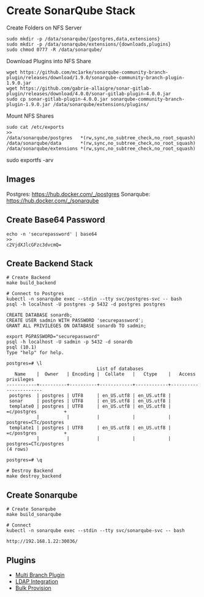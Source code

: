 # Create SonarQube Stack
Create Folders on NFS Server
```
sudo mkdir -p /data/sonarqube/{postgres,data,extensions}
sudo mkdir -p /data/sonarqube/extensions/{downloads,plugins}
sudo chmod 0777 -R /data/sonarqube/
```

Download Plugins into NFS Share
```
wget https://github.com/mc1arke/sonarqube-community-branch-plugin/releases/download/1.9.0/sonarqube-community-branch-plugin-1.9.0.jar
wget https://github.com/gabrie-allaigre/sonar-gitlab-plugin/releases/download/4.0.0/sonar-gitlab-plugin-4.0.0.jar
sudo cp sonar-gitlab-plugin-4.0.0.jar sonarqube-community-branch-plugin-1.9.0.jar /data/sonarqube/extensions/plugins/
```

Mount NFS Shares
```
sudo cat /etc/exports
>> 
/data/sonarqube/postgres   *(rw,sync,no_subtree_check,no_root_squash)
/data/sonarqube/data       *(rw,sync,no_subtree_check,no_root_squash)
/data/sonarqube/extensions *(rw,sync,no_subtree_check,no_root_squash)
```
sudo exportfs -arv


## Images
Postgres: https://hub.docker.com/_/postgres
Sonarqube: https://hub.docker.com/_/sonarqube

## Create Base64 Password
```
echo -n 'securepassword' | base64
>>
c2VjdXJlcGFzc3dvcmQ=
```


## Create Backend Stack 
```
# Create Backend
make build_backend

# Connect to Postgres
kubectl -n sonarqube exec --stdin --tty svc/postgres-svc -- bash
psql -h localhost -U postgres -p 5432 -d postgres postgres

CREATE DATABASE sonardb;
CREATE USER sadmin WITH PASSWORD 'securepassword';
GRANT ALL PRIVILEGES ON DATABASE sonardb TO sadmin;

export PGPASSWORD="securepassword"
psql -h localhost -U sadmin -p 5432 -d sonardb
psql (10.1)
Type "help" for help.

postgres=# \l
                                 List of databases
   Name    |  Owner   | Encoding |  Collate   |   Ctype    |   Access privileges   
-----------+----------+----------+------------+------------+-----------------------
 postgres  | postgres | UTF8     | en_US.utf8 | en_US.utf8 | 
 sonar     | postgres | UTF8     | en_US.utf8 | en_US.utf8 | 
 template0 | postgres | UTF8     | en_US.utf8 | en_US.utf8 | =c/postgres          +
           |          |          |            |            | postgres=CTc/postgres
 template1 | postgres | UTF8     | en_US.utf8 | en_US.utf8 | =c/postgres          +
           |          |          |            |            | postgres=CTc/postgres
(4 rows)

postgres=# \q

# Destroy Backend
make destroy_backend
```

## Create Sonarqube
```
# Create Sonarqube
make build_sonarqube

# Connect
kubectl -n sonarqube exec --stdin --tty svc/sonarqube-svc -- bash

http://192.168.1.22:30036/
```


## Plugins
* [Multi Branch Plugin](https://github.com/mc1arke/sonarqube-community-branch-plugin)
* [LDAP Integration](https://www.ecanarys.com/Blogs/ArticleID/395/LDAP-Integration-with-SonarQube)
* [Bulk Provision](https://pwelagedara.com/setting-up-openldap-for-jenkins-jira-sonarqube-dokuwiki/)
